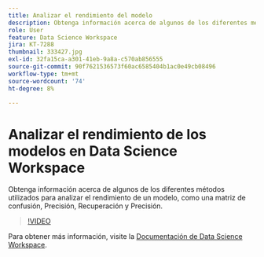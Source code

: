 ```yaml
---
title: Analizar el rendimiento del modelo
description: Obtenga información acerca de algunos de los diferentes métodos utilizados para analizar el rendimiento de un modelo, como una matriz de confusión, Precisión, Recuperación y Precisión.
role: User
feature: Data Science Workspace
jira: KT-7288
thumbnail: 333427.jpg
exl-id: 32fa15ca-a301-41eb-9a8a-c570ab856555
source-git-commit: 90f7621536573f60ac6585404b1ac0e49cb08496
workflow-type: tm+mt
source-wordcount: '74'
ht-degree: 8%

---
```


# Analizar el rendimiento de los modelos en Data Science Workspace

Obtenga información acerca de algunos de los diferentes métodos utilizados para analizar el rendimiento de un modelo, como una matriz de confusión, Precisión, Recuperación y Precisión.

>[!VIDEO](https://video.tv.adobe.com/v/333427)

Para obtener más información, visite la [Documentación de Data Science Workspace](https://experienceleague.adobe.com/docs/experience-platform/data-science-workspace/home.html?lang=es).